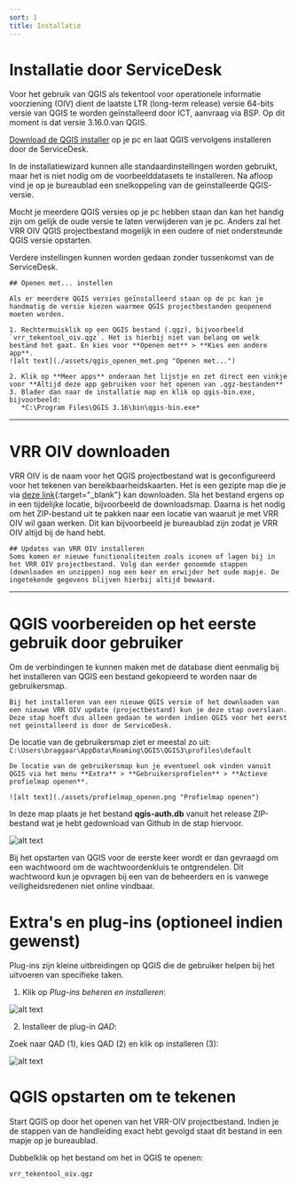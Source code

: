 ```yaml
---
sort: 1
title: Installatie
---
```


# Installatie door ServiceDesk

Voor het gebruik van QGIS als tekentool voor operationele informatie voorziening (OIV) dient de laatste LTR (long-term release) versie 64-bits versie van QGIS te worden geïnstalleerd door ICT, aanvraag via BSP. Op dit moment is dat versie 3.16.0.van QGIS. 

[Download de QGIS installer](https://qgis.org/nl/site/forusers/download.html) op je pc en laat QGIS vervolgens installeren door de ServiceDesk.

In de installatiewizard kunnen alle standaardinstellingen worden gebruikt, maar het is niet nodig om de voorbeelddatasets te installeren. Na afloop vind je op je bureaublad een snelkoppeling van de geïnstalleerde QGIS-versie.

Mocht je meerdere QGIS versies op je pc hebben staan dan kan het handig zijn om gelijk de oude versie te laten verwijderen van je pc. Anders zal het VRR OIV QGIS projectbestand mogelijk in een oudere of niet ondersteunde QGIS versie opstarten.

Verdere instellingen kunnen worden gedaan zonder tussenkomst van de ServiceDesk.

```note
## Openen met... instellen

Als er meerdere QGIS versies geïnstalleerd staan op de pc kan je handmatig de versie kiezen waarmee QGIS projectbestanden geopenend moeten worden.

1. Rechtermuisklik op een QGIS bestand (.qgz), bijvoorbeeld `vrr_tekentool_oiv.qgz`. Het is hierbij niet van belang om welk bestand het gaat. En kies voor **Openen met** > **Kies een andere app**.
![alt text](./assets/qgis_openen_met.png "Openen met...")

2. Klik op **Meer apps** onderaan het lijstje en zet direct een vinkje voor **Altijd deze app gebruiken voor het openen van .qgz-bestanden**
3. Blader dan naar de installatie map en klik op qgis-bin.exe, bijvoorbeeld:
   *C:\Program Files\QGIS 3.16\bin\qgis-bin.exe*
```
****

# VRR OIV downloaden

VRR OIV is de naam voor het QGIS projectbestand wat is geconfigureerd voor het tekenen van bereikbaarheidskaarten. Het is een gezipte map die je via [deze link](https://github.com/VR-RR/vrr-oiv/zipball/main){:target="_blank"} kan downloaden. Sla het bestand ergens op in een tijdelijke locatie, bijvoorbeeld de downloadsmap. Daarna is het nodig om het ZIP-bestand uit te pakken naar een locatie van waaruit je met VRR OIV wil gaan werken. Dit kan bijvoorbeeld je bureaublad zijn zodat je VRR OIV altijd bij de hand hebt.

```note
## Updates van VRR OIV installeren
Soms komen er nieuwe functionaliteiten zoals iconen of lagen bij in het VRR OIV projectbestand. Volg dan eerder genoemde stappen (downloaden en unzippen) nog een keer en erwijder het oude mapje. De ingetekende gegevens blijven hierbij altijd bewaard.

```
****

# QGIS voorbereiden op het eerste gebruik door gebruiker

Om de verbindingen te kunnen maken met de database dient eenmalig bij het installeren van QGIS een bestand gekopieerd te worden naar de gebruikersmap.

```note
Bij het installeren van een nieuwe QGIS versie of het downloaden van een nieuwe VRR OIV update (projectbestand) kun je deze stap overslaan. Deze stap hoeft dus alleen gedaan te worden indien QGIS voor het eerst net geïnstalleerd is door de ServiceDesk.
```

De locatie van de gebruikersmap ziet er meestal zo uit: ```C:\Users\braggaar\AppData\Roaming\QGIS\QGIS3\profiles\default```


```tip
De locatie van de gebruikersmap kun je eventueel ook vinden vanuit QGIS via het menu **Extra** > **Gebruikersprofielen** > **Actieve profielmap openen**.

![alt text](./assets/profielmap_openen.png "Profielmap openen")
```

In deze map plaats je het bestand **qgis-auth.db** vanuit het release ZIP-bestand wat je hebt gedownload van Github in de stap hiervoor.

![alt text](./assets/profielmap_openen.png "Profielmap openen")

Bij het opstarten van QGIS voor de eerste keer wordt er dan gevraagd om een wachtwoord om de wachtwoordenkluis te ontgrendelen. Dit wachtwoord kun je opvragen bij een van de beheerders en is vanwege veiligheidsredenen niet online vindbaar.

# Extra's en plug-ins (optioneel indien gewenst)

Plug-ins zijn kleine uitbreidingen op QGIS die de gebruiker helpen bij het uitvoeren van specifieke taken.

1. Klik op *Plug-ins beheren en installeren*:

![alt text](./assets/install_plugins.png "Klik op Plug-ins beheren en installeren...")

2. Installeer de plug-in *QAD*:

Zoek naar QAD (1), kies QAD (2) en klik op installeren (3):

![alt text](./assets/install_plugin.png "Klik op Plug-ins beheren en installeren...")

# QGIS opstarten om te tekenen

Start QGIS op door het openen van het VRR-OIV projectbestand. Indien je de stappen van de handleiding exact hebt gevolgd staat dit bestand in een mapje op je bureaublad.

Dubbelklik op het bestand om het in QGIS te openen:

`vrr_tekentool_oiv.qgz`
